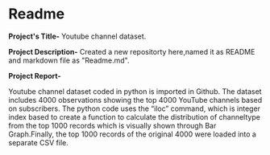 # Readme
**Project's Title-**
Youtube channel dataset.


**Project Description-**
Created a new repositorty here,named it as README and markdown file as "Readme.md".

**Project Report-**

Youtube channel dataset coded in python is imported in Github. The dataset includes 4000 observations showing the top 4000 YouTube channels based on subscribers. The python code uses the “iloc” command, which is integer index based to create a function to calculate the distribution of channeltype from the top 1000 records which is visually shown through Bar Graph.Finally, the top 1000 records of the original 4000 were loaded into a separate CSV file.


